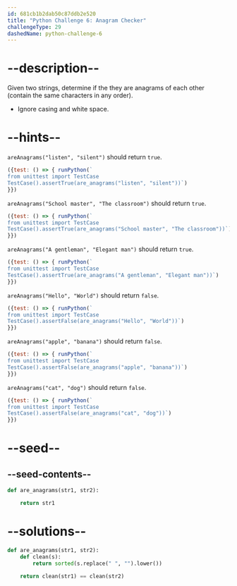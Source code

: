 ```yaml
---
id: 681cb1b2dab50c87ddb2e520
title: "Python Challenge 6: Anagram Checker"
challengeType: 29
dashedName: python-challenge-6
---
```


# --description--

Given two strings, determine if the they are anagrams of each other (contain the same characters in any order).

- Ignore casing and white space.

# --hints--

`areAnagrams("listen", "silent")` should return `true`.

```js
({test: () => { runPython(`
from unittest import TestCase
TestCase().assertTrue(are_anagrams("listen", "silent"))`)
}})
```

`areAnagrams("School master", "The classroom")` should return `true`.

```js
({test: () => { runPython(`
from unittest import TestCase
TestCase().assertTrue(are_anagrams("School master", "The classroom"))`)
}})
```

`areAnagrams("A gentleman", "Elegant man")` should return `true`.

```js
({test: () => { runPython(`
from unittest import TestCase
TestCase().assertTrue(are_anagrams("A gentleman", "Elegant man"))`)
}})
```

`areAnagrams("Hello", "World")` should return `false`.

```js
({test: () => { runPython(`
from unittest import TestCase
TestCase().assertFalse(are_anagrams("Hello", "World"))`)
}})
```

`areAnagrams("apple", "banana")` should return `false`.

```js
({test: () => { runPython(`
from unittest import TestCase
TestCase().assertFalse(are_anagrams("apple", "banana"))`)
}})
```

`areAnagrams("cat", "dog")` should return `false`.

```js
({test: () => { runPython(`
from unittest import TestCase
TestCase().assertFalse(are_anagrams("cat", "dog"))`)
}})
```

# --seed--

## --seed-contents--

```py
def are_anagrams(str1, str2):

    return str1
```

# --solutions--

```py
def are_anagrams(str1, str2):
    def clean(s):
        return sorted(s.replace(" ", "").lower())
    
    return clean(str1) == clean(str2)
```
